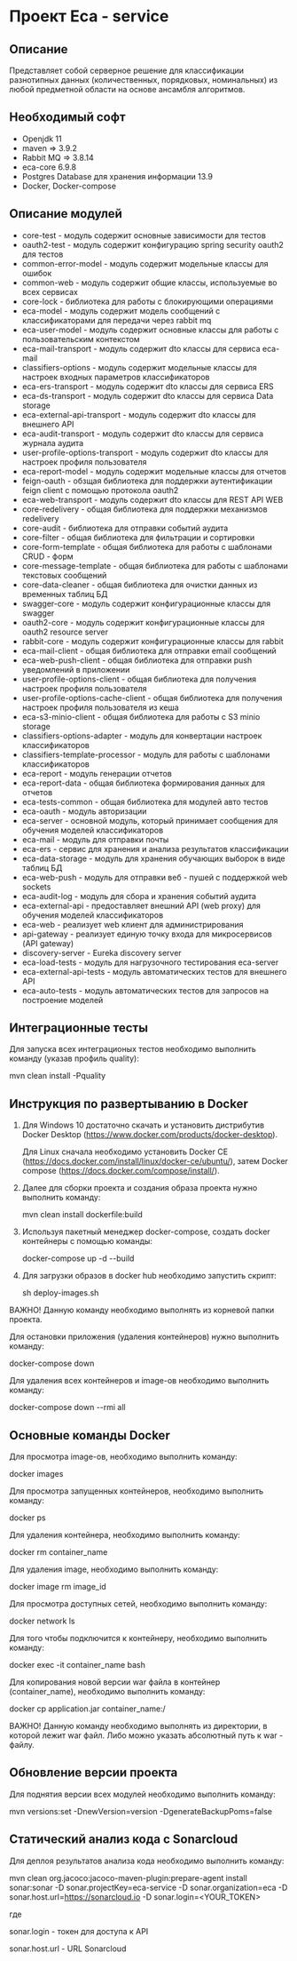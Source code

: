 Проект Eca - service
========================================

Описание
----------------------------------------
Представляет собой серверное решение для классификации разнотипных данных (количественных, порядковых, номинальных)
из любой предметной области на основе ансамбля алгоритмов.

Необходимый софт
----------------------------------------
* Openjdk 11
* maven => 3.9.2
* Rabbit MQ => 3.8.14
* eca-core 6.9.8
* Postgres Database для хранения информации 13.9
* Docker, Docker-compose

Описание модулей
----------------------------------------

* core-test - модуль содержит основные зависимости для тестов
* oauth2-test - модуль содержит конфигурацию spring security oauth2 для тестов
* common-error-model - модуль содержит модельные классы для ошибок
* common-web - модуль содержит общие классы, используемые во всех сервисах
* core-lock - библиотека для работы с блокирующими операциями
* eca-model - модуль содержит модель сообщений с классификаторами для передачи через rabbit mq
* eca-user-model - модуль содержит основные классы для работы с пользовательским контекстом
* eca-mail-transport - модуль содержит dto классы для сервиса eca-mail
* classifiers-options - модуль содержит модельные классы для настроек входных параметров классификаторов
* eca-ers-transport - модуль содержит dto классы для сервиса ERS
* eca-ds-transport - модуль содержит dto классы для сервиса Data storage
* eca-external-api-transport - модуль содержит dto классы для внешнего API
* eca-audit-transport - модуль содержит dto классы для сервиса журнала аудита
* user-profile-options-transport - модуль содержит dto классы для настроек профиля пользователя
* eca-report-model - модуль содержит модельные классы для отчетов
* feign-oauth - обзщая библиотека для поддержки аутентификации feign client с помощью протокола oauth2
* eca-web-transport - модуль содержит dto классы для REST API WEB
* core-redelivery - общая библиотека для поддержки механизмов redelivery
* core-audit - библиотека для отправки событий аудита
* core-filter - общая библиотека для фильтрации и сортировки
* core-form-template - общая библиотека для работы с шаблонами CRUD - форм
* core-message-template - общая библиотека для работы с шаблонами текстовых сообщений
* core-data-cleaner - общая библиотека для очистки данных из временных таблиц БД
* swagger-core - модуль содержит конфигурационные классы для swagger
* oauth2-core - модуль содержит конфигурационные классы для oauth2 resource server 
* rabbit-core - модуль содержит конфигурационные классы для rabbit
* eca-mail-client - общая библиотека для отправки email сообщений
* eca-web-push-client - общая библиотека для отправки push уведомлений в приложении
* user-profile-options-client - общая библиотека для получения настроек профиля пользователя
* user-profile-options-cache-client - общая библиотека для получения настроек профиля пользователя из кеша
* eca-s3-minio-client - общая библиотека для работы с S3 minio storage
* classifiers-options-adapter - модуль для конвертации настроек классификаторов
* classifiers-template-processor - модуль для работы с шаблонами классификаторов
* eca-report - модуль генерации отчетов
* eca-report-data - общая библиотека формирования данных для отчетов
* eca-tests-common - общая библиотека для модулей авто тестов
* eca-oauth - модуль авторизации
* eca-server - основной модуль, который принимает сообщения для обучения моделей классификаторов
* eca-mail - модуль для отправки почты
* eca-ers - сервис для хранения и анализа результатов классификации
* eca-data-storage - модуль для хранения обучающих выборок в виде таблиц БД
* eca-web-push - модуль для отправки веб - пушей с поддержкой web sockets
* eca-audit-log - модуль для сбора и хранения событий аудита
* eca-external-api - предоставляет внешний API (web proxy) для обучения моделей классификаторов
* eca-web - реализует web клиент для администрирования
* api-gateway - реализует единую точку входа для микросервисов (API gateway)
* discovery-server - Eureka discovery server
* eca-load-tests - модуль для нагрузочного тестирования eca-server
* eca-external-api-tests - модуль автоматических тестов для внешнего API
* eca-auto-tests - модуль автоматических тестов для запросов на построение моделей

Интеграционные тесты
------------------------------------------------------

Для запуска всех интеграционых тестов необходимо выполнить команду (указав профиль quality):

mvn clean install -Pquality

Инструкция по развертыванию в Docker
-------------------------------------------------------

1. Для Windows 10 достаточно скачать и установить дистрибутив Docker Desktop (https://www.docker.com/products/docker-desktop).
   
   Для Linux сначала необходимо установить Docker CE (https://docs.docker.com/install/linux/docker-ce/ubuntu/),
   затем Docker compose (https://docs.docker.com/compose/install/).

2. Далее для сборки проекта и создания образа проекта нужно выполнить команду:

    mvn clean install dockerfile:build

3. Используя пакетный менеджер docker-compose, создать docker контейнеры с помощью команды:

   docker-compose up -d --build

4. Для загрузки образов в docker hub необходимо запустить скрипт:

   sh deploy-images.sh

ВАЖНО! Данную команду необходимо выполнять из корневой папки проекта.

Для остановки приложения (удаления контейнеров) нужно выполнить команду:

docker-compose down

Для удаления всех контейнеров и image-ов необходимо выполнить команду:

docker-compose down --rmi all

Основные команды Docker
-------------------------------------------------------

Для просмотра image-ов, необходимо выполнить команду:

docker images

Для просмотра запущенных контейнеров, необходимо выполнить команду:

docker ps

Для удаления контейнера, необходимо выполнить команду:

docker rm container_name

Для удаления image, необходимо выполнить команду:

docker image rm image_id

Для просмотра доступных сетей, необходимо выполнить команду:

docker network ls

Для того чтобы подключится к контейнеру, необходимо выполнить команду:

docker exec -it container_name bash

Для копирования новой версии war файла в контейнер (container_name), необходимо выполнить команду:

docker cp application.jar container_name:/

ВАЖНО! Данную команду необходимо выполнять из директории, в которой лежит war файл. Либо можно указать абсолютный путь к war - файлу.

Обновление версии проекта
-------------------------------------------------------

Для поднятия версии всех модулей необходимо выполнить команду:

mvn versions:set -DnewVersion=version -DgenerateBackupPoms=false

Статический анализ кода с Sonarcloud
-------------------------------------------------------

Для деплоя результатов анализа кода необходимо выполнить команду:

mvn clean org.jacoco:jacoco-maven-plugin:prepare-agent install sonar:sonar -D sonar.projectKey=eca-service -D sonar.organization=eca -D sonar.host.url=https://sonarcloud.io -D sonar.login=<YOUR_TOKEN>

где

sonar.login - токен для доступа к API

sonar.host.url - URL Sonarcloud